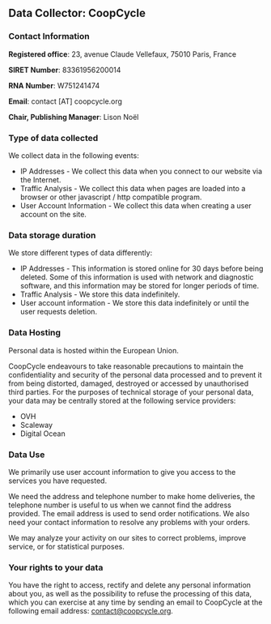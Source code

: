 ## Data Collector: CoopCycle

### Contact Information

**Registered office**: 23, avenue Claude Vellefaux, 75010 Paris, France

**SIRET Number**: 83361956200014

**RNA Number**: W751241474

**Email**: contact [AT] coopcycle.org

**Chair, Publishing Manager**: Lison Noël

### Type of data collected

We collect data in the following events:

- IP Addresses - We collect this data when you connect to our website via the Internet.
- Traffic Analysis - We collect this data when pages are loaded into a browser or other javascript / http compatible program.
- User Account Information - We collect this data when creating a user account on the site.

### Data storage duration

We store different types of data differently:

- IP Addresses - This information is stored online for 30 days before being deleted. Some of this information is used with network and diagnostic software, and this information may be stored for longer periods of time.
- Traffic Analysis - We store this data indefinitely.
- User account information - We store this data indefinitely or until the user requests deletion.

### Data Hosting

Personal data is hosted within the European Union.

CoopCycle endeavours to take reasonable precautions to maintain the confidentiality and security of the personal data processed and to prevent it from being distorted, damaged, destroyed or accessed by unauthorised third parties.
For the purposes of technical storage of your personal data, your data may be centrally stored at the following service providers:

- OVH
- Scaleway
- Digital Ocean

### Data Use

We primarily use user account information to give you access to the services you have requested.

We need the address and telephone number to make home deliveries, the telephone number is useful to us when we cannot find the address provided. The email address is used to send order notifications.
We also need your contact information to resolve any problems with your orders.

We may analyze your activity on our sites to correct problems, improve service, or for statistical purposes.

### Your rights to your data

You have the right to access, rectify and delete any personal information about you, as well as the possibility to refuse the processing of this data, which you can exercise at any time by sending an email to CoopCycle at the following email address: contact@coopcycle.org.

